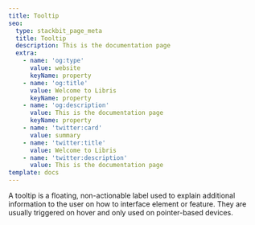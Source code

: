 ```yaml
---
title: Tooltip
seo:
  type: stackbit_page_meta
  title: Tooltip
  description: This is the documentation page
  extra:
    - name: 'og:type'
      value: website
      keyName: property
    - name: 'og:title'
      value: Welcome to Libris
      keyName: property
    - name: 'og:description'
      value: This is the documentation page
      keyName: property
    - name: 'twitter:card'
      value: summary
    - name: 'twitter:title'
      value: Welcome to Libris
    - name: 'twitter:description'
      value: This is the documentation page
template: docs
---
```


A tooltip is a floating, non-actionable label used to explain additional information to the user  on how to interface element or feature. They are usually triggered on hover and only used on pointer-based devices.
